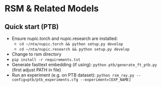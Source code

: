 # RSM & Related Models

## Quick start (PTB)

* Ensure nupic.torch and nupic.research are installed:
	* `cd ~/nta/nupic.torch && python setup.py develop`
    * `cd ~/nta/nupic.research && python setup.py develop`
* Change to rsm directory
* `pip install -r requirements.txt`
* Generate fasttext embedding (if using): `python ptb/generate_ft_ptb.py` (first adjust PATH in file)
* Run an experiment (e.g. on PTB dataset): `python rsm_ray.py --config=ptb/ptb_experiments.cfg --experiment=[EXP_NAME]`